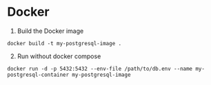 # Docker
1. Build the Docker image
```shell
docker build -t my-postgresql-image .
```
2. Run without docker compose
```shell
docker run -d -p 5432:5432 --env-file /path/to/db.env --name my-postgresql-container my-postgresql-image
```


